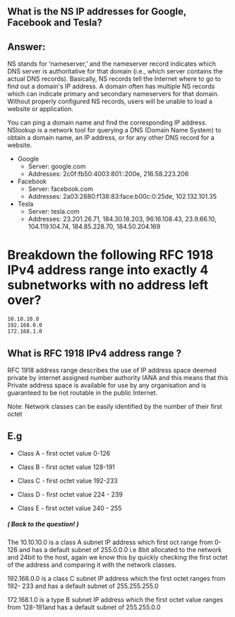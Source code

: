 ## What is the NS IP addresses for Google, Facebook and Tesla?
## Answer:
NS stands for ‘nameserver,’ and the nameserver record indicates which DNS server is 
authoritative for that domain (i.e., which server contains the actual DNS records). 
Basically, NS records tell the Internet where to go to find out a domain's IP address. A 
domain often has multiple NS records which can indicate primary and secondary 
nameservers for that domain. Without properly configured NS records, users will be 
unable to load a website or application.

You can ping a domain name and find the corresponding IP address.
NSlookup is a network tool for querying a DNS (Domain Name System) to obtain a 
domain name, an IP address, or for any other DNS record for a website.
- Google 
    - Server: google.com
     - Addresses: 2c0f:fb50:4003:801::200e, 
 216.58.223.206
- Facebook 
     - Server: facebook.com
     - Addresses: 2a03:2880:f138:83:face:b00c:0:25de, 
 102.132.101.35
- Tesla 
    - Server: tesla.com
     - Addresses: 23.201.26.71, 
 184.30.18.203, 
 96.16.108.43, 
 23.9.66.10, 
 104.119.104.74, 
 184.85.228.70, 
 184.50.204.169


# Breakdown the following RFC 1918 IPv4 address range into exactly 4 subnetworks with no address left over?
    10.10.10.0
    192.168.0.0
    172.168.1.0




## What is RFC 1918 IPv4  address range ? 

RFC 1918 address range describes the use of IP address space deemed private by internet assigned number authority IANA and this means that this Private address space is available for use by any organisation and is guaranteed to be not routable in the public Internet. 

Note: Network classes can be easily identified by the number of their first octet 

## E.g

- Class A - first octet value 
0-126

- Class B - first octet value
128-191

- Class C - first octet value
192-233

- Class D - first octet value 
224 - 239

- Class E - first octet value 
240 - 255

##### ( Back to the question! )

The 10.10.10.0 is a class A subnet IP address which first oct range from 0-126 and has a default subnet of 255.0.0.0 i.e 8bit allocated to the network and 24bit to the host, again we know this by quickly checking the first octet of the address and comparing it with the network classes.

192.168.0.0 is a class C  subnet IP address which the first octet ranges from 192- 233 and has a default subnet of 
255.255.255.0

172.168.1.0  is a type B subnet IP address which the  first octet value ranges from 128-191and has a default subnet of 255.255.0.0







